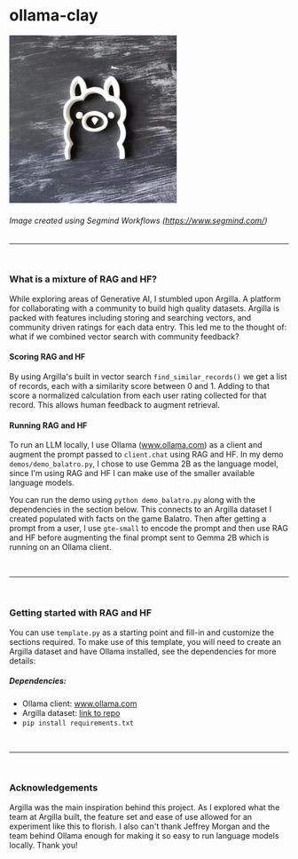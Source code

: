 # ollama-clay

<img src="splash.png" alt="splash" width="60%" height="60%">

###### Image created using Segmind Workflows (https://www.segmind.com/)

-----

<br/>

### What is a mixture of RAG and HF?
While exploring areas of Generative AI, I stumbled upon Argilla. A platform for collaborating with a community to build high quality datasets. Argilla is packed with features including storing and searching vectors, and community driven ratings for each data entry. This led me to the thought of: what if we combined vector search with community feedback?

#### Scoring RAG and HF
By using Argilla's built in vector search ```find_similar_records()``` we get a list of records, each with a similarity score between 0 and 1.
Adding to that score a normalized calculation from each user rating collected for that record. This allows human feedback to augment retrieval.

#### Running RAG and HF
To run an LLM locally, I use Ollama (www.ollama.com) as a client and augment the prompt passed to ```client.chat``` using RAG and HF. In my demo ```demos/demo_balatro.py```, I chose to use Gemma 2B as the language model, since I'm using RAG and HF I can make use of the smaller available language models. 

You can run the demo using ```python demo_balatro.py``` along with the dependencies in the section below. This connects to an Argilla dataset I created populated with facts on the game Balatro. Then after getting a prompt from a user, I use ```gte-small``` to encode the prompt and then use RAG and HF before augmenting the final prompt sent to Gemma 2B which is running on an Ollama client.

<br/>

---

<br/>

### Getting started with RAG and HF

You can use ```template.py``` as a starting point and fill-in and customize the sections required. To make use of this template, you will need to create an Argilla dataset and have Ollama installed, see the dependencies for more details:

##### Dependencies:
- Ollama client: www.ollama.com
- Argilla dataset: [link to repo](https://github.com/argilla-io/argilla)
- `pip install requirements.txt`

<br/>

---

<br/>

### Acknowledgements
Argilla was the main inspiration behind this project. As I explored what the team at Argilla built, the feature set and ease of use allowed for an experiment like this to florish. I also can't thank Jeffrey Morgan and the team behind Ollama enough for making it so easy to run language models locally. Thank you!
